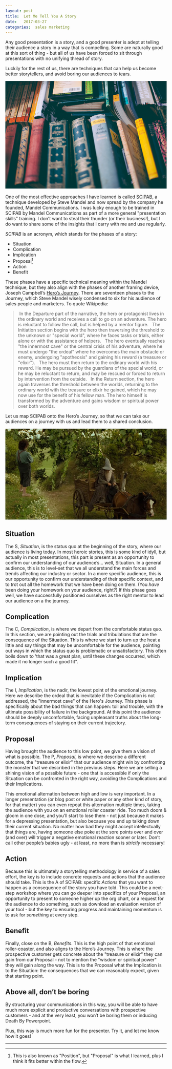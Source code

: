 ```yaml
---
layout: post
title:  Let Me Tell You A Story 
date:   2017-03-27 
categories:  sales marketing
---
```


Any good presentation is a story, and a good presenter is adept at telling their audience a story in a way that is compelling. Some are naturally good at this sort of thing - but all of us have been forced to sit through presentations with no unifying thread of story.

Luckily for the rest of us, there are techniques that can help us become better storytellers, and avoid boring our audiences to tears.

![Books on a shelf](/images/unknown_filename.211.png)

One of the most effective approaches I have learned is called [SCIPAB](https://www.mandel.com/top-ten-reasons/tools-methodology/scipab "Mandel SCIPAB"), a technique developed by Steve Mandel and now spread by the company he founded, Mandel Communications. I was lucky enough to be trained in SCIPAB by Mandel Communications as part of a more general "presentation skills" training. I don’t want to steal their thunder (or their business!), but I do want to share some of the insights that I carry with me and use regularly.

*SCIPAB* is an acronym, which stands for the phases of a story:

- Situation
- Complication
- Implication
- Proposal[^1]
- Action
- Benefit

These phases have a specific technical meaning within the Mandel technique, but they also align with the phases of another framing device, Joseph Campbell’s [Hero’s Journey](https://en.wikipedia.org/wiki/Hero%27s_journey). There are seventeen phases to the Journey, which Steve Mandel wisely condensed to six for his audience of sales people and marketers. To quote Wikipedia:

> In the Departure part of the narrative, the hero or protagonist lives in the ordinary world and receives a call to go on an adventure. The hero is reluctant to follow the call, but is helped by a mentor figure.
> 
> The Initiation section begins with the hero then traversing the threshold to the unknown or "special world", where he faces tasks or trials, either alone or with the assistance of helpers.
> 
> The hero eventually reaches "the innermost cave" or the central crisis of his adventure, where he must undergo "the ordeal" where he overcomes the main obstacle or enemy, undergoing "apotheosis" and gaining his reward (a treasure or "elixir").
> 
> The hero must then return to the ordinary world with his reward. He may be pursued by the guardians of the special world, or he may be reluctant to return, and may be rescued or forced to return by intervention from the outside.
> 
> In the Return section, the hero again traverses the threshold between the worlds, returning to the ordinary world with the treasure or elixir he gained, which he may now use for the benefit of his fellow man. The hero himself is transformed by the adventure and gains wisdom or spiritual power over both worlds.

Let us map SCIPAB onto the Hero’s Journey, so that we can take our audiences on a journey with us and lead them to a shared conclusion.

![Gandalf and Bilbo in the Shire](/images/unknown_filename.210.jpeg)

## Situation

The S, *Situation*, is the status quo at the beginning of the story, where our audience is living today. In most heroic stories, this is some kind of idyll, but actually in most presentations, this part is present as an opportunity to confirm our understanding of our audience’s… well, Situation. In a general audience, this is to level-set that we all understand the main forces and trends affecting our industry or sector. In a more specific audience, this is our opportunity to confirm our understanding of their specific context, and to trot out all the homework that we have been doing on them. (You *have* been doing your homework on your audience, right?) If this phase goes well, we have successfully positioned ourselves as the right mentor to lead our audience on a the journey.

## Complication

The C, *Complication*, is where we depart from the comfortable status quo. In this section, we are pointing out the trials and tribulations that are the consequence of the Situation. This is where we start to turn up the heat a little and say things that may be uncomfortable for the audience, pointing out ways in which the status quo is problematic or unsatisfactory. This often boils down to 'that was a great plan, until these changes occurred, which made it no longer such a good fit".

## Implication

The I, *Implication*, is the nadir, the lowest point of the emotional journey. Here we describe the ordeal that is inevitable if the Complication is not addressed, the "innermost cave" of the Hero's Journey. This phase is specifically about the bad things that can happen: toil and trouble, with the ultimate possibility of failure in the background. At this point the audience should be deeply uncomfortable, facing unpleasant truths about the long-term consequences of staying on their current trajectory.

## Proposal

Having brought the audience to this low point, we give them a vision of what is possible. The P, *Proposal*, is where we describe a different outcome, the "treasure or elixir" that our audience might win by confronting the monster that we described in the previous steps. Here we are selling a shining vision of a possible future - one that is accessible if only the Situation can be confronted in the right way, avoiding the Complications and their Implications.

This emotional alternation between high and low is very important. In a longer presentation (or blog post or white paper or any other kind of story, for that matter) you can even repeat this alternation multiple times, taking the audience with you on an emotional roller coaster ride. Too much doom & gloom in one dose, and you’ll start to lose them - not just because it makes for a depressing presentation, but also because you end up talking down their current situation. No matter how bad they might accept intellectually that things are, having someone else poke at the sore points over and over (and over) will trigger a negative emotional reaction sooner or later. Don’t call other people’s babies ugly - at least, no more than is *strictly* necessary!

## Action

Because this is ultimately a storytelling methodology in service of a sales effort, the key is to include concrete requests and actions that the audience should take. This is the A of SCIPAB: specific *Actions* that you want to happen as a consequence of the story you have told. This could be a next-step workshop where you can go deeper into specifics of your Proposal, an opportunity to present to someone higher up the org chart, or a request for the audience to do something, such as download an evaluation version of your tool - but the key to ensuring progress and maintaining momentum is to ask for *some*thing at every step.

## Benefit

Finally, close on the B, *Benefits*. This is the high point of that emotional roller-coaster, and also aligns to the Hero’s Journey. This is where the prospective customer gets concrete about the "treasure or elixir" they can gain from our Proposal - not to mention the "wisdom or spiritual power" they will gain along the way. This is to the Proposal what the Implication is to the Situation: the consequences that we can reasonably expect, given that starting point.

## Above all, don’t be boring

By structuring your communications in this way, you will be able to have much more explicit and productive conversations with prospective customers - and at the very least, you won’t be boring them or inducing Death By Powerpoint.

Plus, this way is much more fun for the presenter. Try it, and let me know how it goes!

*** 

[^1]: This is also known as "Position", but "Proposal" is what I learned, plus I think it fits better within the flow.